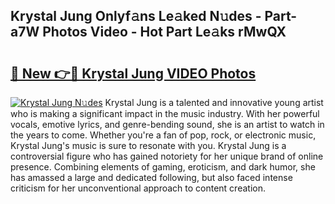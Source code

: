 ## Krystal Jung Onlyf𝚊ns Le𝚊ked N𝚞des - Part-a7W Photos Video - Hot Part Le𝚊ks rMwQX

# <h2><a href="http://ab45079.deff.icu/?id=Krystal+Jung">🔗 New 👉🔴 Krystal Jung VIDEO Photos</a></h2>

[![Krystal Jung N𝚞des](https://i.imgur.com/rIISA9y.gif)](http://ab45079.deff.icu/?id=Krystal+Jung)
Krystal Jung is a talented and innovative young artist who is making a significant impact in the music industry. With her powerful vocals, emotive lyrics, and genre-bending sound, she is an artist to watch in the years to come. Whether you're a fan of pop, rock, or electronic music, Krystal Jung's music is sure to resonate with you. Krystal Jung is a controversial figure who has gained notoriety for her unique brand of online presence. Combining elements of gaming, eroticism, and dark humor, she has amassed a large and dedicated following, but also faced intense criticism for her unconventional approach to content creation.
